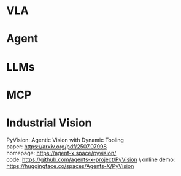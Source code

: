 
# VLA




# Agent


# LLMs


# MCP


# Industrial Vision


PyVision: Agentic Vision with Dynamic Tooling \
paper: https://arxiv.org/pdf/2507.07998  \
homepage: https://agent-x.space/pyvision/ \
code: https://github.com/agents-x-project/PyVision \ 
online demo: https://huggingface.co/spaces/Agents-X/PyVision



